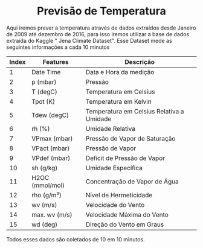 <h1 align="center"> Previsão de Temperatura </h1>

Aqui iremos prever a temperatura através de dados extraídos desde  Janeiro de 2009 até dezembro de 2016, para isso iremos utilizar a base de dados extraída do Kaggle " Jena Climate Dataset". Esse Dataset mede as seguintes informações a cada 10 minutos 


| Index  | Features | Descrição |
| ------------- | ------------- | ------------- |
| 1  | Date Time  | Data e Hora da medição |
| 2  | p (mbar)  | Pressão |
| 3  | T (degC)  | Temperatura em Celsius  |
| 4  | Tpot (K)  | Temperatura em Kelvin  |
| 5  | Tdew (degC)	  | Temperatura em Celsius Relativa a Umidade  |
| 6  | rh (%)  | Umidade Relativa  |
| 7  | VPmax (mbar)  | Pressão de Vapor de Saturação  |
| 8  | VPact (mbar)	 | Pressão de Vapor  |
| 9  | VPdef (mbar)	 | Deficit de Pressão de Vapor  |
| 10  | sh (g/kg)  | Umidade Específica   |
| 11 | H2OC (mmol/mol) | Concentração de Vapor de Água  |
| 12  | rho (g/m³)  | Nível de Hermeticidade  |
| 13  | wv (m/s)  | Velocidade do Vento  |
| 14 | max. wv (m/s) | Velocidade Máxima do Vento  |
| 15 | wd (deg)  | Direção do Vento em Graus  |

Todos esses dados são coletados de 10 em 10 minutos.
